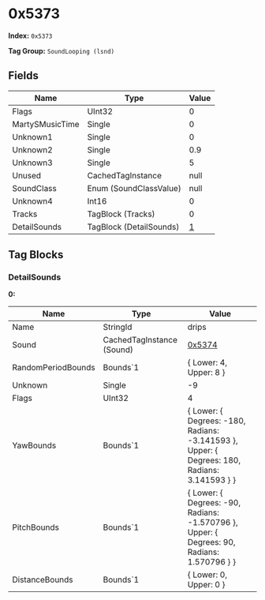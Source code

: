 # 0x5373

**Index:** ```0x5373```

**Tag Group:** ```SoundLooping (lsnd)```

## Fields

Name	| Type	| Value
---	|---	|---	|
Flags	|UInt32	|0
MartySMusicTime	|Single	|0
Unknown1	|Single	|0
Unknown2	|Single	|0.9
Unknown3	|Single	|5
Unused	|CachedTagInstance	|null
SoundClass	|Enum (SoundClassValue)	|null
Unknown4	|Int16	|0
Tracks	|TagBlock (Tracks)	|0
DetailSounds	|TagBlock (DetailSounds)	|[1](#detailsounds)


## Tag Blocks

### DetailSounds

**0:**

Name	| Type	| Value
---	|---	|---	|
Name	|StringId	|drips
Sound	|CachedTagInstance (Sound)	|[0x5374](../Sound/5374.md)
RandomPeriodBounds	|Bounds`1	|{ Lower: 4, Upper: 8 }
Unknown	|Single	|-9
Flags	|UInt32	|4
YawBounds	|Bounds`1	|{ Lower: { Degrees: -180, Radians: -3.141593 }, Upper: { Degrees: 180, Radians: 3.141593 } }
PitchBounds	|Bounds`1	|{ Lower: { Degrees: -90, Radians: -1.570796 }, Upper: { Degrees: 90, Radians: 1.570796 } }
DistanceBounds	|Bounds`1	|{ Lower: 0, Upper: 0 }



